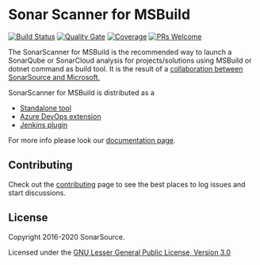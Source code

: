 # Sonar Scanner for MSBuild

[![Build Status](https://sonarsource.visualstudio.com/_apis/public/build/definitions/399fb241-ecc7-4802-8697-dcdd01fbb832/7/badge)](https://sonarsource.visualstudio.com/DotNetTeam%20Project/_build/index?definitionId=7)
[![Quality Gate](https://sonarcloud.io/api/project_badges/measure?project=sonarscanner-msbuild&metric=alert_status)](https://sonarcloud.io/dashboard?id=sonarscanner-msbuild)
[![Coverage](https://sonarcloud.io/api/project_badges/measure?project=sonarscanner-msbuild&metric=coverage)](https://sonarcloud.io/component_measures?id=sonarscanner-msbuild&metric=coverage)
[![PRs Welcome](https://img.shields.io/badge/PRs-welcome-brightgreen.svg)](#contributing)

The SonarScanner for MSBuild is the recommended way to launch a SonarQube or SonarCloud analysis for projects/solutions using MSBuild or dotnet command as build tool. It is the result of a [collaboration between SonarSource and Microsoft.](http://www.sonarqube.org/announcing-sonarqube-integration-with-msbuild-and-team-build/)

SonarScanner for MSBuild is distributed as a

* [Standalone tool](https://github.com/SonarSource/sonar-scanner-msbuild)
* [Azure DevOps extension](https://github.com/SonarSource/sonar-scanner-vsts)
* [Jenkins plugin](https://github.com/SonarSource/sonar-scanner-jenkins)

For more info please look our [documentation page](https://docs.sonarqube.org/x/Lx9q).

## Contributing

Check out the [contributing](CONTRIBUTING.md) page to see the best places to log issues and start discussions.

## License

Copyright 2016-2020 SonarSource.

Licensed under the [GNU Lesser General Public License, Version 3.0](http://www.gnu.org/licenses/lgpl.txt)